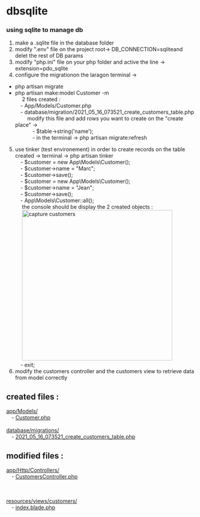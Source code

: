 
# dbsqlite

### using sqlite to manage db
1) make a .sqlite file in the database folder
2) modify ".env" file on the project root-> DB_CONNECTION=sqliteand delet the rest of DB params
3) modify "php.ini" file on your php folder and active the line  -> extension=pdo_sqlite
4) configure the migrationon the laragon terminal ->
- php artisan migrate
- php artisan make:model Customer -m 
<br/>&emsp; 2 files created :
<br/>&emsp;- App/Models/Customer.php
<br/>&emsp;- database/migration/2021_05_16_073521_create_customers_table.php
<br/>&emsp;&emsp; modify this file and add rows you want to create on the "create place" ->
<br/>&emsp;&emsp;&emsp; - $table->string('name');
<br/>&emsp;&emsp;&emsp; - in the terminal -> php artisan migrate:refresh
5) use tinker (test environement) in order to create records on the table created -> terminal -> php artisan tinker
<br/>&emsp;- $customer = new App\Models\Customer();
<br/>&emsp;- $customer->name = "Marc";
<br/>&emsp;- $customer->save();
<br/>&emsp;- $customer = new App\Models\Customer();
<br/>&emsp;- $customer->name = "Jean";
<br/>&emsp;- $customer->save();
<br/>&emsp;- App\Models\Customer::all();
<br/>&emsp; the console should be display the 2 created objects :
<br/>&emsp; <img src="https://github.com/Geoffrey-Carpentier/1st_laravel_project/blob/main/captures/tinker_display_created_customers.JPG" alt="capture customers" width="400">
<br/>&emsp;- exit;
6) modify the customers controller and the customers view to retrieve data from model correctly

created files :
----------------
[app/Models/](https://github.com/Geoffrey-Carpentier/1st_laravel_project/tree/main/app/Models)
<br/>&emsp;- [Customer.php](https://github.com/Geoffrey-Carpentier/1st_laravel_project/blob/6f6097c592cbb877a1129940c20061f5580aee3f/app/Models/Customer.php)
<br/><br/>[database/migrations/](https://github.com/Geoffrey-Carpentier/1st_laravel_project/tree/main/database/migrations)
<br/>&emsp;- [2021_05_16_073521_create_customers_table.php](https://github.com/Geoffrey-Carpentier/1st_laravel_project/blob/6f6097c592cbb877a1129940c20061f5580aee3f/database/migrations/2021_05_16_073521_create_customers_table.php)

modified files :
----------------
[app/Http/Controllers/](https://github.com/Geoffrey-Carpentier/1st_laravel_project/tree/main/app/Http/Controllers)
<br/>&emsp;- [CustomersController.php](https://github.com/Geoffrey-Carpentier/1st_laravel_project/blob/6f6097c592cbb877a1129940c20061f5580aee3f/app/Http/Controllers/CustomersController.php)

<br/><br/>[resources/views/customers/](https://github.com/Geoffrey-Carpentier/1st_laravel_project/tree/main/resources/views/customers)
<br/>&emsp;- [index.blade.php](https://github.com/Geoffrey-Carpentier/1st_laravel_project/blob/6f6097c592cbb877a1129940c20061f5580aee3f/resources/views/customers/index.blade.php)
